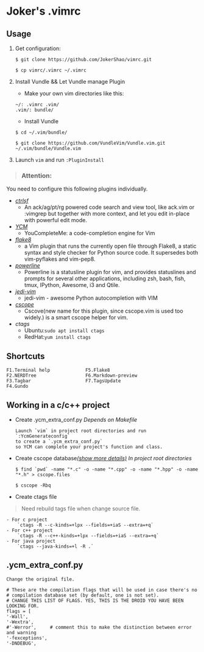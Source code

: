 # Joker's .vimrc

## Usage

1. Get configuration:

    ```
    $ git clone https://github.com/JokerShao/vimrc.git

    $ cp vimrc/.vimrc ~/.vimrc
    ```

2. Install Vundle && Let Vundle manage Plugin

    - Make your own vim directories like this:

    ```
    ~/: .vimrc .vim/
    .vim/: bundle/
    ```

    - Install Vundle

    ```
    $ cd ~/.vim/bundle/

    $ git clone https://github.com/VundleVim/Vundle.vim.git ~/.vim/bundle/Vundle.vim
    ```

3. Launch `vim` and run `:PluginInstall`

> ### Attention:
You need to configure this following plugins individually.
- [*ctrlsf*][1]
    - An ack/ag/pt/rg powered code search and view tool, like ack.vim or :vimgrep but together with more context, and let you edit in-place with powerful edit mode.
- [*YCM*][2]
    - YouCompleteMe: a code-completion engine for Vim
- [*flake8*][3]
    - a Vim plugin that runs the currently open file through Flake8, a static syntax and style checker for Python source code. It supersedes both vim-pyflakes and vim-pep8.
- [*powerline*][4]
    - Powerline is a statusline plugin for vim, and provides statuslines and prompts for several other applications, including zsh, bash, fish, tmux, IPython, Awesome, i3 and Qtile.
- [*jedi-vim*][5]
    - jedi-vim - awesome Python autocompletion with VIM
- [*cscope*][6]
    - Cscove(new name for this plugin, since cscope.vim is used too widely.) is a smart cscope helper for vim.
- *ctags*
    - Ubuntu:`sudo apt install ctags`
    - RedHat:`yum install ctags`

## Shortcuts

	F1.Terminal help             F5.Flake8
	F2.NERDTree                  F6.Markdown-preview
	F3.Tagbar                    F7.TagsUpdate
	F4.Gundo

## Working in a c/c++ project

- Create .ycm_extra_conf.py
*Depends on Makefile*

    ```
    Launch `vim` in project root directories and run `:YcmGenerateconfig` 
    to create a `.ycm_extra_conf.py`
    so YCM can complete your project's function and class.
    ```

- Create cscope database[*(show more details)*][7]
*In project root directories*

    ```
    $ find `pwd` -name "*.c" -o -name "*.cpp" -o -name "*.hpp" -o -name "*.h" > cscope.files

    $ cscope -Rbq
    ```

- Create ctags file
> Need rebuild tags file when change source file.

    - For c project
        `ctags -R --c-kinds=+lpx --fields=+iaS --extra=+q`
    - For c++ project
        `ctags -R --c++-kinds=+lpx --fields=+iaS --extra=+q`
    - For java project
        `ctags --java-kinds=+l -R .`

## .ycm_extra_conf.py

    Change the original file.

    # These are the compilation flags that will be used in case there's no
    # compilation database set (by default, one is not set).
    # CHANGE THIS LIST OF FLAGS. YES, THIS IS THE DROID YOU HAVE BEEN LOOKING FOR.
    flags = [
    '-Wall',
    '-Wextra',
    #'-Werror',     # comment this to make the distinction between error and warning
    '-fexceptions',
    '-DNDEBUG',

[1]:https://github.com/dyng/ctrlsf.vim
[2]:https://github.com/Valloric/YouCompleteMe
[3]:https://github.com/nvie/vim-flake8
[4]:https://github.com/powerline/powerline
[5]:https://github.com/davidhalter/jedi-vim
[6]:https://github.com/brookhong/cscope.vim
[7]:https://github.com/JokerShao/vimrc/blob/master/cscope.md
